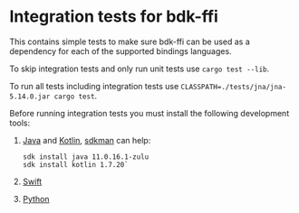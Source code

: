 # Integration tests for bdk-ffi

This contains simple tests to make sure bdk-ffi can be used as a dependency for each of the 
supported bindings languages.

To skip integration tests and only run unit tests use `cargo test --lib`. 

To run all tests including integration tests use `CLASSPATH=./tests/jna/jna-5.14.0.jar cargo test`. 

Before running integration tests you must install the following development tools:

1. [Java](https://openjdk.org/) and [Kotlin](https://kotlinlang.org/), 
[sdkman](https://sdkman.io/) can help:
   ```shell
   sdk install java 11.0.16.1-zulu
   sdk install kotlin 1.7.20`
   ```
   
2. [Swift](https://www.swift.org/)

3. [Python](https://www.python.org/)
